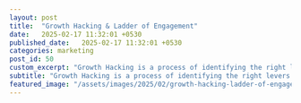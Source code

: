 ```yaml
---
layout: post
title:  "Growth Hacking & Ladder of Engagement"
date:   2025-02-17 11:32:01 +0530
published_date:   2025-02-17 11:32:01 +0530
categories: marketing
post_id: 50
custom_excerpt: "Growth Hacking is a process of identifying the right levers to build your product's retained users"
subtitle: "Growth Hacking is a process of identifying the right levers to build your product's retained users"
featured_image: "/assets/images/2025/02/growth-hacking-ladder-of-engagement/Growth-Hacking-Ladder-of-Engagement.webp"
---
```


